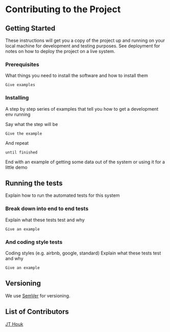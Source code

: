 # Contributing to the Project

## Getting Started

These instructions will get you a copy of the project up and running on your local machine for development and testing purposes. See deployment for notes on how to deploy the project on a live system.

### Prerequisites

What things you need to install the software and how to install them

```
Give examples
```

### Installing

A step by step series of examples that tell you how to get a development env running

Say what the step will be

```
Give the example
```

And repeat

```
until finished
```

End with an example of getting some data out of the system or using it for a little demo

## Running the tests

Explain how to run the automated tests for this system

### Break down into end to end tests

Explain what these tests test and why

```
Give an example
```

### And coding style tests

Coding styles (e.g. airbnb, google, standard)
Explain what these tests test and why

```
Give an example
```

## Versioning

We use [SemVer](http://semver.org/) for versioning.

## List of Contributors

[JT Houk](https://github.com/Pterobyte)
